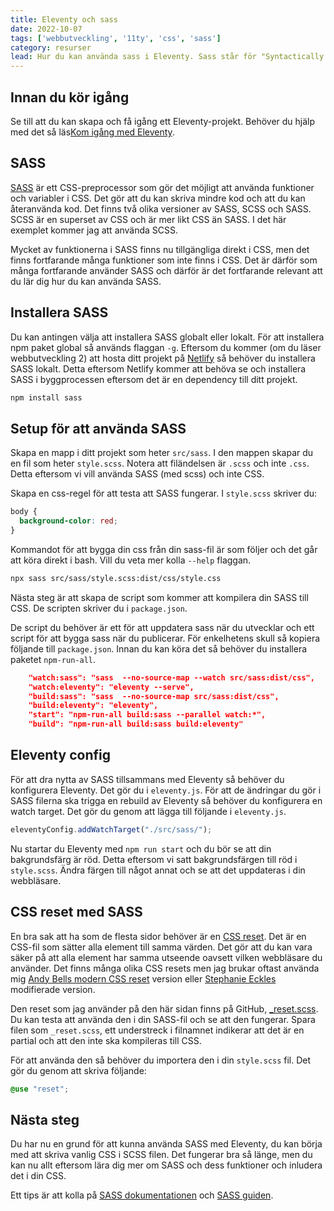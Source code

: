 ```yaml
---
title: Eleventy och sass
date: 2022-10-07
tags: ['webbutveckling', '11ty', 'css', 'sass']
category: resurser
lead: Hur du kan använda sass i Eleventy. Sass står för "Syntactically Awesome Style Sheets". Läs vidare för att få en grundläggande introduktion.
---
```


## Innan du kör igång

Se till att du kan skapa och få igång ett Eleventy-projekt. Behöver du hjälp med det så läs[Kom igång med Eleventy](/posts/kom-igang-med-eleventy/).

## SASS

[SASS](https://sass-lang.com/) är ett CSS-preprocessor som gör det möjligt att använda funktioner och variabler i CSS. Det gör att du kan skriva mindre kod och att du kan återanvända kod. Det finns två olika versioner av SASS, SCSS och SASS. SCSS är en superset av CSS och är mer likt CSS än SASS. I det här exemplet kommer jag att använda SCSS.

Mycket av funktionerna i SASS finns nu tillgängliga direkt i CSS, men det finns fortfarande många funktioner som inte finns i CSS. Det är därför som många fortfarande använder SASS och därför är det fortfarande relevant att du lär dig hur du kan använda SASS.

## Installera SASS

Du kan antingen välja att installera SASS globalt eller lokalt. För att installera npm paket global så används flaggan ```-g```. Eftersom du kommer (om du läser webbutveckling 2) att hosta ditt projekt på [Netlify](https://www.netlify.com/) så behöver du installera SASS lokalt. Detta eftersom Netlify kommer att behöva se och installera SASS i byggprocessen eftersom det är en dependency till ditt projekt.

```bash
npm install sass
```

## Setup för att använda SASS

Skapa en mapp i ditt projekt som heter ```src/sass```. I den mappen skapar du en fil som heter ```style.scss```. Notera att filändelsen är ```.scss``` och inte ```.css```. Detta eftersom vi vill använda SASS (med scss) och inte CSS.

Skapa en css-regel för att testa att SASS fungerar. I ```style.scss``` skriver du:

```scss
body {
  background-color: red;
}
```

Kommandot för att bygga din css från din sass-fil är som följer och det går att köra direkt i bash. Vill du veta mer kolla ```--help``` flaggan.

```bash
npx sass src/sass/style.scss:dist/css/style.css
```

Nästa steg är att skapa de script som kommer att kompilera din SASS till CSS. De scripten skriver du i ```package.json```.

De script du behöver är ett för att uppdatera sass när du utvecklar och ett script för att bygga sass när du publicerar. För enkelhetens skull så kopiera följande till ```package.json```. Innan du kan köra det så behöver du installera paketet ```npm-run-all```.

```json
    "watch:sass": "sass  --no-source-map --watch src/sass:dist/css",
    "watch:eleventy": "eleventy --serve",
    "build:sass": "sass  --no-source-map src/sass:dist/css",
    "build:eleventy": "eleventy",
    "start": "npm-run-all build:sass --parallel watch:*",
    "build": "npm-run-all build:sass build:eleventy"
```

## Eleventy config

För att dra nytta av SASS tillsammans med Eleventy så behöver du konfigurera Eleventy. Det gör du i ```eleventy.js```. För att de ändringar du gör i SASS filerna ska trigga en rebuild av Eleventy så behöver du konfigurera en watch target. Det gör du genom att lägga till följande i ```eleventy.js```.

```js
eleventyConfig.addWatchTarget("./src/sass/");
```

Nu startar du Eleventy med ```npm run start``` och du bör se att din bakgrundsfärg är röd. Detta eftersom vi satt bakgrundsfärgen till röd i ```style.scss```. Ändra färgen till något annat och se att det uppdateras i din webbläsare.

## CSS reset med SASS

En bra sak att ha som de flesta sidor behöver är en [CSS reset](https://meyerweb.com/eric/tools/css/reset/). Det är en CSS-fil som sätter alla element till samma värden. Det gör att du kan vara säker på att alla element har samma utseende oavsett vilken webbläsare du använder. Det finns många olika CSS resets men jag brukar oftast använda mig [Andy Bells modern CSS reset](https://piccalil.li/blog/a-modern-css-reset/) version eller [Stephanie Eckles](https://github.com/5t3ph) modifierade version.

Den reset som jag använder på den här sidan finns på GitHub, [_reset.scss](https://github.com/jensnti/jensa.dev/blob/main/src/sass/global/_reset.scss). Du kan testa att använda den i din SASS-fil och se att den fungerar. Spara filen som ```_reset.scss```, ett understreck i filnamnet indikerar att det är en partial och att den inte ska kompileras till CSS.

För att använda den så behöver du importera den i din ```style.scss``` fil. Det gör du genom att skriva följande:

```scss
@use "reset";
```

## Nästa steg

Du har nu en grund för att kunna använda SASS med Eleventy, du kan börja med att skriva vanlig CSS i SCSS filen. Det fungerar bra så länge, men du kan nu allt eftersom lära dig mer om SASS och dess funktioner och inludera det i din CSS.

Ett tips är att kolla på [SASS dokumentationen](https://sass-lang.com/documentation) och [SASS guiden](https://sass-lang.com/guide).
